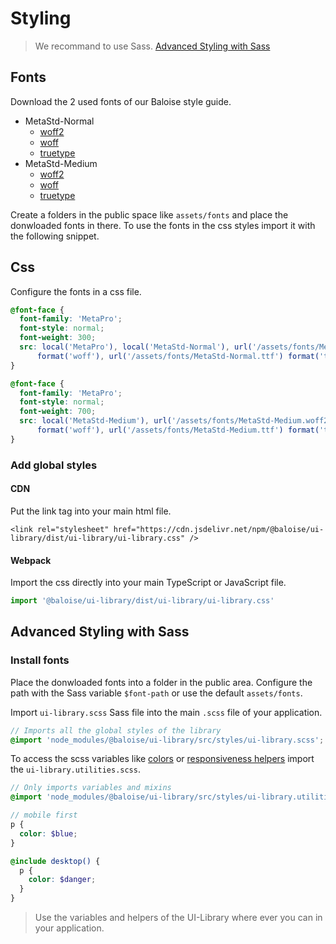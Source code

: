 # Styling

> We recommand to use Sass. [Advanced Styling with Sass](introduction/styling?id=advanced-styling-with-sass)

## Fonts

Download the 2 used fonts of our Baloise style guide.

- MetaStd-Normal
  - [woff2](https://github.com/baloise/ui-library/raw/feat/icons/packages/library/src/assets/fonts/MetaStd-Normal.woff2)
  - [woff](https://github.com/baloise/ui-library/raw/feat/icons/packages/library/src/assets/fonts/MetaStd-Normal.woff)
  - [truetype](https://github.com/baloise/ui-library/raw/feat/icons/packages/library/src/assets/fonts/MetaStd-Normal.ttf)
- MetaStd-Medium
  - [woff2](https://github.com/baloise/ui-library/raw/feat/icons/packages/library/src/assets/fonts/MetaStd-Medium.woff2)
  - [woff](https://github.com/baloise/ui-library/raw/feat/icons/packages/library/src/assets/fonts/MetaStd-Medium.woff)
  - [truetype](https://github.com/baloise/ui-library/raw/feat/icons/packages/library/src/assets/fonts/MetaStd-Medium.ttf)

Create a folders in the public space like `assets/fonts` and place the donwloaded fonts in there.
To use the fonts in the css styles import it with the following snippet.

## Css

Configure the fonts in a css file.

```css
@font-face {
  font-family: 'MetaPro';
  font-style: normal;
  font-weight: 300;
  src: local('MetaPro'), local('MetaStd-Normal'), url('/assets/fonts/MetaStd-Normal.woff2') format('woff2'), url('/assets/fonts/MetaStd-Normal.woff')
      format('woff'), url('/assets/fonts/MetaStd-Normal.ttf') format('truetype');
}

@font-face {
  font-family: 'MetaPro';
  font-style: normal;
  font-weight: 700;
  src: local('MetaStd-Medium'), url('/assets/fonts/MetaStd-Medium.woff2') format('woff2'), url('/assets/fonts/MetaStd-Medium.woff')
      format('woff'), url('/assets/fonts/MetaStd-Medium.ttf') format('truetype');
}
```

### Add global styles

#### CDN

Put the link tag into your main html file.

```
<link rel="stylesheet" href="https://cdn.jsdelivr.net/npm/@baloise/ui-library/dist/ui-library/ui-library.css" />
```

#### Webpack

Import the css directly into your main TypeScript or JavaScript file.

```typescript
import '@baloise/ui-library/dist/ui-library/ui-library.css'
```

## Advanced Styling with Sass

### Install fonts

Place the donwloaded fonts into a folder in the public area. Configure the path with the Sass variable `$font-path` or use the default `assets/fonts`.

Import `ui-library.scss` Sass file into the main `.scss` file of your application.

```scss
// Imports all the global styles of the library
@import 'node_modules/@baloise/ui-library/src/styles/ui-library.scss';
```

To access the scss variables like [colors](essentials/colors.md) or [responsiveness helpers](essentials/responsiveness) import the `ui-library.utilities.scss`.

```scss
// Only imports variables and mixins
@import 'node_modules/@baloise/ui-library/src/styles/ui-library.utilities.scss';

// mobile first
p {
  color: $blue;
}

@include desktop() {
  p {
    color: $danger;
  }
}
```

> Use the variables and helpers of the UI-Library where ever you can in your application.
